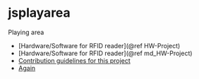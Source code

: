 # jsplayarea
Playing area
* [Hardware/Software for RFID reader](@ref HW-Project)
* [Hardware/Software for RFID reader](@ref md_HW-Project)
* [Contribution guidelines for this project](dir/leveltwo.md)
* [Again](Main.md)
